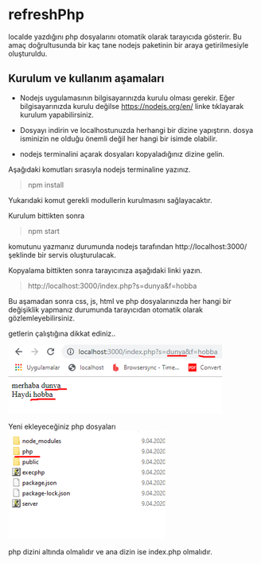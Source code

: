 # refreshPhp
localde yazdığını php dosyalarını otomatik olarak tarayıcıda gösterir. Bu amaç doğrultusunda bir kaç tane nodejs paketinin bir araya getirilmesiyle oluşturuldu.

## Kurulum ve kullanım aşamaları
* Nodejs uygulamasının bilgisayarınızda kurulu olması gerekir. Eğer bilgisayarınızda kurulu değilse https://nodejs.org/en/ linke tıklayarak kurulum yapabilirsiniz.

* Dosyayı indirin ve localhostunuzda herhangi bir dizine yapıştırın. dosya isminizin ne olduğu önemli değil her hangi bir isimde olabilir.

* nodejs terminalini açarak dosyaları kopyaladığınız dizine gelin.

Aşağıdaki komutları sırasıyla nodejs terminaline yazınız.
> npm install

Yukarıdaki komut gerekli modullerin kurulmasını sağlayacaktır.

Kurulum bittikten sonra
> npm start

komutunu yazmanız durumunda nodejs tarafından  http://localhost:3000/ şeklinde bir servis oluşturulacak.

Kopyalama bittikten sonra tarayıcınıza aşağıdaki linki yazın.

> http://localhost:3000/index.php?s=dunya&f=hobba

Bu aşamadan sonra css, js, html ve php dosyalarınızda her hangi bir değişiklik yapmanız durumunda tarayıcıdan otomatik olarak gözlemleyebilirsiniz.

getlerin çalıştığına dikkat ediniz..

![1. resim](img/1.png)

Yeni ekleyeceğiniz php dosyaları
![2. resim](img/2.png)

php dizini altında olmalıdır ve ana dizin ise index.php olmalıdır.  
